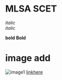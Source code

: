 # MLSA SCET

*italic*  
_italic_

**bold**
__Bold__

# image add
![image1](https://mvp.microsoft.com/Assets/MsLogo)
[linkhere](https://mvp.microsoft.com/studentambassadors)
